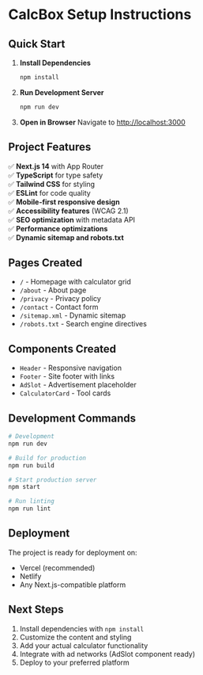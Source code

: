 # CalcBox Setup Instructions

## Quick Start

1. **Install Dependencies**
   ```bash
   npm install
   ```

2. **Run Development Server**
   ```bash
   npm run dev
   ```

3. **Open in Browser**
   Navigate to [http://localhost:3000](http://localhost:3000)

## Project Features

✅ **Next.js 14** with App Router  
✅ **TypeScript** for type safety  
✅ **Tailwind CSS** for styling  
✅ **ESLint** for code quality  
✅ **Mobile-first responsive design**  
✅ **Accessibility features** (WCAG 2.1)  
✅ **SEO optimization** with metadata API  
✅ **Performance optimizations**  
✅ **Dynamic sitemap and robots.txt**  

## Pages Created

- `/` - Homepage with calculator grid
- `/about` - About page
- `/privacy` - Privacy policy
- `/contact` - Contact form
- `/sitemap.xml` - Dynamic sitemap
- `/robots.txt` - Search engine directives

## Components Created

- `Header` - Responsive navigation
- `Footer` - Site footer with links
- `AdSlot` - Advertisement placeholder
- `CalculatorCard` - Tool cards

## Development Commands

```bash
# Development
npm run dev

# Build for production
npm run build

# Start production server
npm start

# Run linting
npm run lint
```

## Deployment

The project is ready for deployment on:
- Vercel (recommended)
- Netlify
- Any Next.js-compatible platform

## Next Steps

1. Install dependencies with `npm install`
2. Customize the content and styling
3. Add your actual calculator functionality
4. Integrate with ad networks (AdSlot component ready)
5. Deploy to your preferred platform

